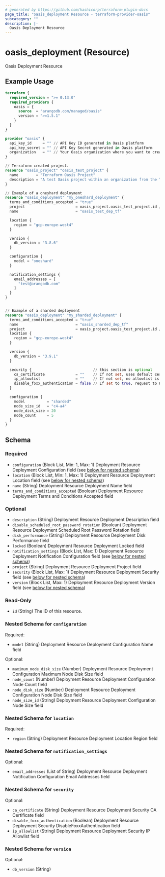 ```yaml
---
# generated by https://github.com/hashicorp/terraform-plugin-docs
page_title: "oasis_deployment Resource - terraform-provider-oasis"
subcategory: ""
description: |-
  Oasis Deployment Resource
---
```


# oasis_deployment (Resource)

Oasis Deployment Resource

## Example Usage

```terraform
terraform {
  required_version = ">= 0.13.0"
  required_providers {
    oasis = {
      source  = "arangodb.com/managed/oasis"
      version = ">=1.5.1"
    }
  }
}

provider "oasis" {
  api_key_id     = "" // API Key ID generated in Oasis platform
  api_key_secret = "" // API Key Secret generated in Oasis platform
  organization   = "" // Your Oasis organization where you want to create the resources
}

// Terraform created project.
resource "oasis_project" "oasis_test_project" {
  name        = "Terraform Oasis Project"
  description = "A test Oasis project within an organization from the Terraform Provider"
}

// Example of a oneshard deployment
resource "oasis_deployment" "my_oneshard_deployment" {
  terms_and_conditions_accepted = "true"
  project                       = oasis_project.oasis_test_project.id // Project id where deployment will be created
  name                          = "oasis_test_dep_tf"

  location {
    region = "gcp-europe-west4"
  }

  version {
    db_version = "3.8.6"
  }

  configuration {
    model = "oneshard"
  }

  notification_settings {
    email_addresses = [
      "test@arangodb.com"
    ]
  }
}


// Example of a sharded deployment
resource "oasis_deployment" "my_sharded_deployment" {
  terms_and_conditions_accepted = "true"
  name                          = "oasis_sharded_dep_tf"
  project                       = oasis_project.oasis_test_project.id // Project id where deployment will be created
  location {
    region = "gcp-europe-west4"
  }

  version {
    db_version = "3.9.1"
  }

  security {                            // this section is optional
    ca_certificate              = ""    // If not set, uses default certificate from project (this is here as an empty string for documentation purposes)
    ip_allowlist                = ""    // If not set, no allowlist is configured (this is here as an empty string for documentation purposes)
    disable_foxx_authentication = false // If set to true, request to Foxx apps are not authentications.
  }

  configuration {
    model          = "sharded"
    node_size_id   = "c4-a4"
    node_disk_size = 20
    node_count     = 5
  }
}
```

<!-- schema generated by tfplugindocs -->
## Schema

### Required

- `configuration` (Block List, Min: 1, Max: 1) Deployment Resource Deployment Configuration field (see [below for nested schema](#nestedblock--configuration))
- `location` (Block List, Min: 1, Max: 1) Deployment Resource Deployment Location field (see [below for nested schema](#nestedblock--location))
- `name` (String) Deployment Resource Deployment Name field
- `terms_and_conditions_accepted` (Boolean) Deployment Resource Deployment Terms and Conditions Accepted field

### Optional

- `description` (String) Deployment Resource Deployment Description field
- `disable_scheduled_root_password_rotation` (Boolean) Deployment Resource Deployment Scheduled Root Password Rotation field
- `disk_performance` (String) Deployment Resource Deployment Disk Performance field
- `locked` (Boolean) Deployment Resource Deployment Locked field
- `notification_settings` (Block List, Max: 1) Deployment Resource Deployment Notification Configuration field (see [below for nested schema](#nestedblock--notification_settings))
- `project` (String) Deployment Resource Deployment Project field
- `security` (Block List, Max: 1) Deployment Resource Deployment Security field (see [below for nested schema](#nestedblock--security))
- `version` (Block List, Max: 1) Deployment Resource Deployment Version field (see [below for nested schema](#nestedblock--version))

### Read-Only

- `id` (String) The ID of this resource.

<a id="nestedblock--configuration"></a>
### Nested Schema for `configuration`

Required:

- `model` (String) Deployment Resource Deployment Configuration Name field

Optional:

- `maximum_node_disk_size` (Number) Deployment Resource Deployment Configuration Maximum Node Disk Size field
- `node_count` (Number) Deployment Resource Deployment Configuration Node Count field
- `node_disk_size` (Number) Deployment Resource Deployment Configuration Node Disk Size field
- `node_size_id` (String) Deployment Resource Deployment Configuration Node Size field


<a id="nestedblock--location"></a>
### Nested Schema for `location`

Required:

- `region` (String) Deployment Resource Deployment Location Region field


<a id="nestedblock--notification_settings"></a>
### Nested Schema for `notification_settings`

Optional:

- `email_addresses` (List of String) Deployment Resource Deployment Notification Configuration Email Addresses field


<a id="nestedblock--security"></a>
### Nested Schema for `security`

Optional:

- `ca_certificate` (String) Deployment Resource Deployment Security CA Certificate field
- `disable_foxx_authentication` (Boolean) Deployment Resource Deployment Security DisableFoxxAuthentication field
- `ip_allowlist` (String) Deployment Resource Deployment Security IP Allowlist field


<a id="nestedblock--version"></a>
### Nested Schema for `version`

Optional:

- `db_version` (String)


